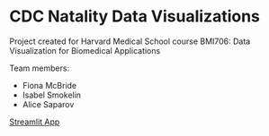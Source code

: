 # CDC Natality Data Visualizations

Project created for Harvard Medical School course BMI706: Data Visualization for Biomedical Applications

Team members:

- Fiona McBride
- Isabel Smokelin
- Alice Saparov

[Streamlit App](https://amsaparov-bmi706-project-natalityy-oakzjd.streamlit.app/)